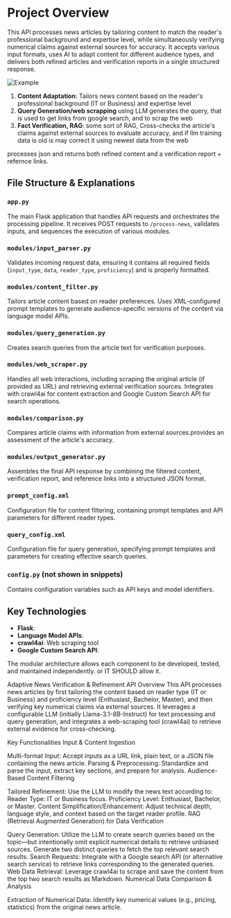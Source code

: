 # Project Overview
This API processes news articles by tailoring content to match the reader's professional background and expertise level, while simultaneously verifying numerical claims against external sources for accuracy. It accepts various input formats, uses AI to adapt content for different audience types, and delivers both refined articles and verification reports in a single structured response.

![Example](https://github.com/user-attachments/assets/d66b0e29-9d25-4605-ae34-00cf880f6a06)

1. **Content Adaptation**: Tailors news content based on the reader's professional background (IT or Business) and expertise level
2. **Query Generation/web scrapping** using LLM generates the query, that is used to get links from google search, and to scrap the web
3. **Fact Verification, RAG**: some sort of RAG, Cross-checks the article's claims against external sources to evaluate accuracy, and if llm training data is old
is may correct it using newest data from the web

 processes json and returns both refined content and a verification report + refernce links.

## File Structure & Explanations

### `app.py`
The main Flask application that handles API requests and orchestrates the processing pipeline. It receives POST requests to `/process-news`, validates inputs, and sequences the execution of various modules.

### `modules/input_parser.py`
Validates incoming request data, ensuring it contains all required fields (`input_type`, `data`, `reader_type`, `proficiency`) and is properly formatted.

### `modules/content_filter.py`
Tailors article content based on reader preferences. Uses XML-configured prompt templates to generate audience-specific versions of the content via language model APIs.

### `modules/query_generation.py`
Creates search queries from the article text for verification purposes.

### `modules/web_scraper.py`
Handles all web interactions, including scraping the original article (if provided as URL) and retrieving external verification sources. Integrates with crawl4ai for content extraction and Google Custom Search API for search operations.

### `modules/comparison.py`
Compares article claims with information from external sources.provides an assessment of the article's accuracy.

### `modules/output_generator.py`
Assembles the final API response by combining the filtered content, verification report, and reference links into a structured JSON format.

### `prompt_config.xml`
Configuration file for content filtering, containing prompt templates and API parameters for different reader types.

### `query_config.xml`
Configuration file for query generation, specifying prompt templates and parameters for creating effective search queries.

### `config.py` (not shown in snippets)
Contains configuration variables such as API keys and model identifiers.

## Key Technologies

- **Flask**: 
- **Language Model APIs**:
- **crawl4ai**: Web scraping tool
- **Google Custom Search API**: 

The modular architecture allows each component to be developed, tested, and maintained independently. or IT SHOULD allow it. 


Adaptive News Verification & Refinement API
Overview
This API processes news articles by first tailoring the content based on reader type (IT or Business) and proficiency level (Enthusiast, Bachelor, Master), and then verifying key numerical claims via external sources. It leverages a configurable LLM (initially Llama-3.1-8B-Instruct) for text processing and query generation, and integrates a web-scraping tool (crawl4ai) to retrieve external evidence for cross-checking.


Key Functionalities
Input & Content Ingestion


Multi-format Input: Accept inputs as a URL link, plain text, or a JSON file containing the news article.
Parsing & Preprocessing: Standardize and parse the input, extract key sections, and prepare for analysis.
Audience-Based Content Filtering


Tailored Refinement: Use the LLM to modify the news text according to:
Reader Type: IT or Business focus.
Proficiency Level: Enthusiast, Bachelor, or Master.
Content Simplification/Enhancement: Adjust technical depth, language style, and context based on the target reader profile.
RAG (Retrieval Augmented Generation) for Data Verification


Query Generation:
Utilize the LLM to create search queries based on the topic—but intentionally omit explicit numerical details to retrieve unbiased sources.
Generate two distinct queries to fetch the top relevant search results.
Search Requests:
Integrate with a Google search API (or alternative search service) to retrieve links corresponding to the generated queries.
Web Data Retrieval:
Leverage crawl4ai to scrape and save the content from the top two search results as Markdown.
Numerical Data Comparison & Analysis


Extraction of Numerical Data: Identify key numerical values (e.g., pricing, statistics) from the original news article.
